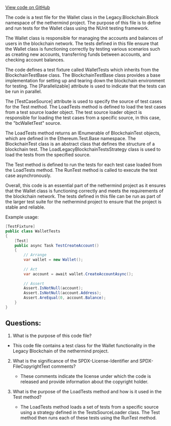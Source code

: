[View code on GitHub](https://github.com/nethermindeth/nethermind/Ethereum.Blockchain.Block.Legacy.Test/WalletTests.cs)

The code is a test file for the Wallet class in the Legacy.Blockchain.Block namespace of the nethermind project. The purpose of this file is to define and run tests for the Wallet class using the NUnit testing framework. 

The Wallet class is responsible for managing the accounts and balances of users in the blockchain network. The tests defined in this file ensure that the Wallet class is functioning correctly by testing various scenarios such as creating new accounts, transferring funds between accounts, and checking account balances. 

The code defines a test fixture called WalletTests which inherits from the BlockchainTestBase class. The BlockchainTestBase class provides a base implementation for setting up and tearing down the blockchain environment for testing. The [Parallelizable] attribute is used to indicate that the tests can be run in parallel. 

The [TestCaseSource] attribute is used to specify the source of test cases for the Test method. The LoadTests method is defined to load the test cases from a test source loader object. The test source loader object is responsible for loading the test cases from a specific source, in this case, the "bcWalletTest" source. 

The LoadTests method returns an IEnumerable of BlockchainTest objects, which are defined in the Ethereum.Test.Base namespace. The BlockchainTest class is an abstract class that defines the structure of a blockchain test. The LoadLegacyBlockchainTestsStrategy class is used to load the tests from the specified source. 

The Test method is defined to run the tests for each test case loaded from the LoadTests method. The RunTest method is called to execute the test case asynchronously. 

Overall, this code is an essential part of the nethermind project as it ensures that the Wallet class is functioning correctly and meets the requirements of the blockchain network. The tests defined in this file can be run as part of the larger test suite for the nethermind project to ensure that the project is stable and reliable. 

Example usage:

```csharp
[TestFixture]
public class WalletTests
{
    [Test]
    public async Task TestCreateAccount()
    {
        // Arrange
        var wallet = new Wallet();
        
        // Act
        var account = await wallet.CreateAccountAsync();
        
        // Assert
        Assert.IsNotNull(account);
        Assert.IsNotNull(account.Address);
        Assert.AreEqual(0, account.Balance);
    }
}
```
## Questions: 
 1. What is the purpose of this code file?
   - This code file contains a test class for the Wallet functionality in the Legacy Blockchain of the nethermind project.

2. What is the significance of the SPDX-License-Identifier and SPDX-FileCopyrightText comments?
   - These comments indicate the license under which the code is released and provide information about the copyright holder.

3. What is the purpose of the LoadTests method and how is it used in the Test method?
   - The LoadTests method loads a set of tests from a specific source using a strategy defined in the TestsSourceLoader class. The Test method then runs each of these tests using the RunTest method.